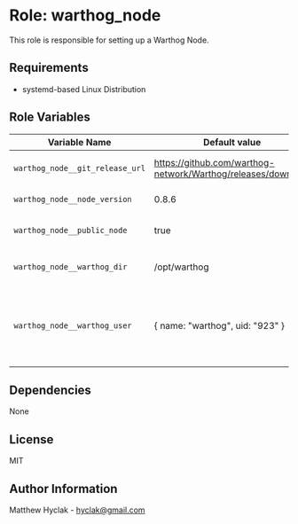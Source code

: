# Role: warthog_node

This role is responsible for setting up a Warthog Node.

## Requirements

- systemd-based Linux Distribution

## Role Variables

| Variable Name                   | Default value                                                  | Description                      |
|---------------------------------|----------------------------------------------------------------|----------------------------------|
| `warthog_node__git_release_url` | <https://github.com/warthog-network/Warthog/releases/download> | URL to Warthog Releases          |
| `warthog_node__node_version`    | 0.8.6                                                          | Warthog Version                  |
| `warthog_node__public_node`     | true                                                           | Enable Public Node functionality |
| `warthog_node__warthog_dir`     | /opt/warthog                                                   | Directory to install node executable |
| `warthog_node__warthog_user`    | { name: "warthog", uid: "923" }                                  | Local user to create to run the node. Dictionary of name, uid. |

## Dependencies

None

## License

MIT

## Author Information

Matthew Hyclak - <hyclak@gmail.com>
